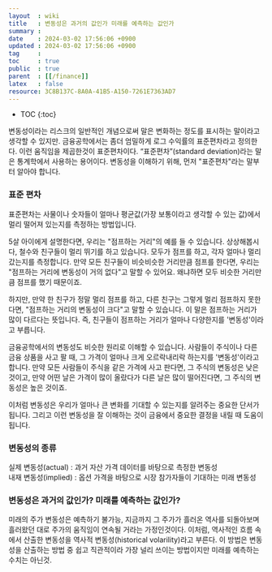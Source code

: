 ```yaml
---
layout  : wiki
title   : 변동성은 과거의 값인가 미래를 예측하는 값인가
summary : 
date    : 2024-03-02 17:56:06 +0900
updated : 2024-03-02 17:56:06 +0900
tag     : 
toc     : true
public  : true
parent  : [[/finance]]
latex   : false
resource: 3C8B137C-8A0A-41B5-A150-7261E7363AD7
---
```

* TOC
{:toc}

변동성이라는 리스크의 일반적인 개념으로써 말은 변화하는 정도를 표시하는 말이라고 생각할 수 있지만. 금융공학에서는 좀더 엄밀하게 로그 수익률의 표준편차라고 정의한다. 이런 움직임을 제곱한것이 표준편차이다. “표준편차”(standard deviation)라는 말은 통계학에서 사용하는 용어이다. 변동성을 이해하기 위해, 먼저 "표준편차"라는 말부터 알아야 합니다. 

### 표준 편차
표준편차는 사물이나 숫자들이 얼마나 평균값(가장 보통이라고 생각할 수 있는 값)에서 멀리 떨어져 있는지를 측정하는 방법입니다.

5살 아이에게 설명한다면, 우리는 "점프하는 거리"의 예를 들 수 있습니다. 상상해봅시다, 철수와 친구들이 멀리 뛰기를 하고 있습니다. 모두가 점프를 하고, 각자 얼마나 멀리 갔는지를 측정합니다. 만약 모든 친구들이 비슷비슷한 거리만큼 점프를 한다면, 우리는 "점프하는 거리에 변동성이 거의 없다"고 말할 수 있어요. 왜냐하면 모두 비슷한 거리만큼 점프를 했기 때문이죠.

하지만, 만약 한 친구가 정말 멀리 점프를 하고, 다른 친구는 그렇게 멀리 점프하지 못한다면, "점프하는 거리의 변동성이 크다"고 말할 수 있습니다. 이 말은 점프하는 거리가 많이 다르다는 뜻입니다. 즉, 친구들이 점프하는 거리가 얼마나 다양한지를 '변동성'이라고 부릅니다.

금융공학에서의 변동성도 비슷한 원리로 이해할 수 있습니다. 사람들이 주식이나 다른 금융 상품을 사고 팔 때, 그 가격이 얼마나 크게 오르락내리락 하는지를 '변동성'이라고 합니다. 만약 모든 사람들이 주식을 같은 가격에 사고 판다면, 그 주식의 변동성은 낮은 것이고, 만약 어떤 날은 가격이 많이 올랐다가 다른 날은 많이 떨어진다면, 그 주식의 변동성은 높은 것이죠.

이처럼 변동성은 우리가 얼마나 큰 변화를 기대할 수 있는지를 알려주는 중요한 단서가 됩니다. 그리고 이런 변동성을 잘 이해하는 것이 금융에서 중요한 결정을 내릴 때 도움이 됩니다.

### 변동성의 종류
실제 변동성(actual) : 과거 자산 가격 데이터를 바탕으로 측정한 변동성  
내재 변동성(implied) : 옵션 가격을 바탕으로 시장 참가자들이 기대하는 미래 변동성

### 변동성은 과거의 값인가? 미래를 예측하는 값인가?
미래의 주가 변동성은 예측하기 불가능, 지금까지 그 주가가 흘러온 역사를 되돌아보며 흘러왔던 대로 주가의 움직임이 연속될 거라는 가정인것이다. 이처럼, 역사적인 흐름 속에서 산출한 변동성을 역사적 변동성(historical volarility)라고 부른다.
이 방법은 변동성을 산출하는 방법 중 쉽고 직관적이라 가장 널리 쓰이는 방법이지만 미래를 예측하는 수치는 아닌것.

